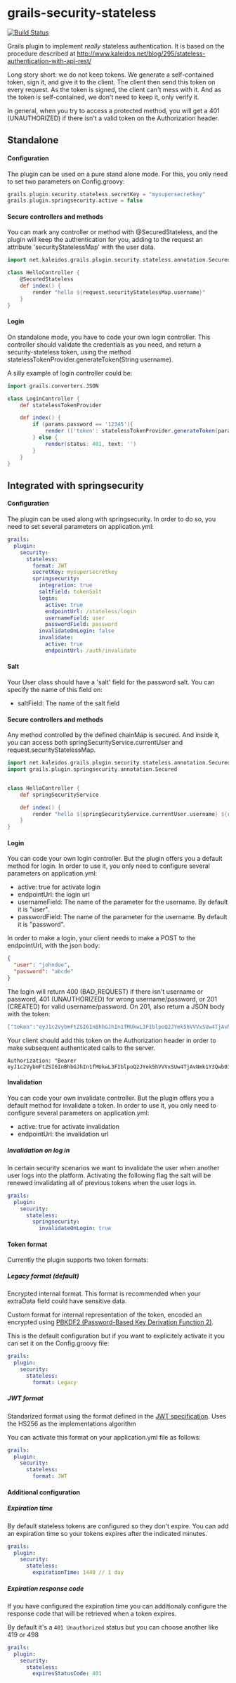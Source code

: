 grails-security-stateless
=========================
[![Build Status](https://travis-ci.org/kaleidos/grails-security-stateless.svg?branch=master)](https://travis-ci.org/kaleidos/grails-security-stateless)

  Grails plugin to implement *really* stateless authentication. It is based on the procedure described at http://www.kaleidos.net/blog/295/stateless-authentication-with-api-rest/

   Long story short: we do not keep tokens. We generate a self-contained token, sign it, and give it to the client. The client then send this token on every request. As the token is signed, the client can't mess with it. And as the token is self-contained, we don't need to keep it, only verify it.



   In general, when you try to access a protected method, you will get a 401 (UNAUTHORIZED) if there isn't a valid token on the Authorization header.


Standalone
----------

#### Configuration

The plugin can be used on a pure stand alone mode. For this, you only need to set two parameters on Config.groovy:

```groovy
grails.plugin.security.stateless.secretKey = "mysupersecretkey"
grails.plugin.springsecurity.active = false
```


#### Secure controllers and methods

You can mark any controller or method with @SecuredStateless, and the plugin will keep the authentication for you, adding to the request an attribute 'securityStatelessMap' with the user data.

```groovy
import net.kaleidos.grails.plugin.security.stateless.annotation.SecuredStateless

class HelloController {
    @SecuredStateless
    def index() {
        render "hello ${request.securityStatelessMap.username}"
    }
}
```


#### Login

On standalone mode, you have to code your own login controller. This controller should validate the credentials as you need, and return a security-stateless token, using the method statelessTokenProvider.generateToken(String username).

A silly example of login controller could be:

```groovy
import grails.converters.JSON

class LoginController {
    def statelessTokenProvider

    def index() {
        if (params.password == '12345'){
            render (['token': statelessTokenProvider.generateToken(params.user)] as JSON)
        } else {
            render(status: 401, text: '')
        }
    }
}
```

Integrated with springsecurity
------------------------------


#### Configuration

The plugin can be used along with springsecurity. In order to do so, you need to set several parameters on application.yml:

```yml
grails:
  plugin:
    security:
      stateless:
        format: JWT
        secretKey: mysupersecretkey
        springsecurity:
          integration: true
          saltField: tokenSalt
          login:
            active: true
            endpointUrl: /stateless/login
            usernameField: user
            passwordField: password
          invalidateOnLogin: false
          invalidate:
            active: true
            endpointUrl: /auth/invalidate
```

#### Salt
Your User class should have a 'salt' field for the password salt. You can specify the name of this field on:

* saltField: The name of the salt field

#### Secure controllers and methods

Any method controlled by the defined chainMap is secured. And inside it, you can access both springSecurityService.currentUser and request.securityStatelessMap.


```groovy
import net.kaleidos.grails.plugin.security.stateless.annotation.SecuredStateless
import grails.plugin.springsecurity.annotation.Secured


class HelloController {
    def springSecurityService

    def index() {
        render "hello ${springSecurityService.currentUser.username} ${request.securityStatelessMap.username}"
    }
}
```

#### Login

You can code your own login controller. But the plugin offers you a default method for login. In order to use it, you only need to configure several parameters on application.yml:


* active: true for activate login
* endpointUrl: the login url
* usernameField: The name of the parameter for the username. By default it is "user".
* passwordField: The name of the parameter for the username. By default it is "password".


In order to make a login, your client needs to make a POST to the endpointUrl, with the json body:

```JSON
{
  "user": "johndoe",
  "password": "abcde"
}
```

The login will return 400 (BAD_REQUEST) if there isn't username or password, 401 (UNAUTHORIZED) for wrong username/password, or 201 (CREATED) for valid username/password. On 201, also return a JSON body with the token:

```groovy
["token":"eyJ1c2VybmFtZSI6InBhbGJhIn1fMUkwL3FIblpoQ2JYek5hVVVxSUw4TjAvNmk1Y3Qwb0IvamhQVFdUWGpNTT0="]
```

Your client should add this token on the Authorization header in order to make subsequent authenticated calls to the server.

```
Authorization: "Bearer eyJ1c2VybmFtZSI6InBhbGJhIn1fMUkwL3FIblpoQ2JYek5hVVVxSUw4TjAvNmk1Y3Qwb0IvamhQVFdUWGpNTT0="
```


#### Invalidation

You can code your own invalidate controller. But the plugin offers you a default method for invalidate a token. In order to use it, you only need to configure several parameters on application.yml:


* active: true for activate invalidation
* endpointUrl: the invalidation url


##### Invalidation on log in

In certain security scenarios we want to invalidate the user when another user logs into the platform. Activating
the following flag the salt will be renewed invalidating all of previous tokens when the user logs in.

```yml
grails:
  plugin:
    security:
      stateless:
        springsecurity:
          invalidateOnLogin: true
```

#### Token format
Currently the plugin supports two token formats:

##### Legacy format (default)
Encrypted internal format. This format is recommended when your extraData field could have sensitive data.

Custom format for internal representation of the token, encoded an encrypted using [PBKDF2 (Password-Based Key Derivation Function 2)](http://en.wikipedia.org/wiki/PBKDF2).

This is the default configuration but if you want to explicitely activate it you can set it on the Config.groovy file:

```yml
grails:
  plugin:
    security:
      stateless:
        format: Legacy
```


##### JWT format
Standarized format using the format defined in the [JWT specification](http://jwt.io). Uses the HS256 as the implementations algorithm

You can activate this format on your application.yml file as follows:

```yml
grails:
  plugin:
    security:
      stateless:
        format: JWT
```

#### Additional configuration
##### Expiration time
By default stateless tokens are configured so they don't expire. You can add an expiration time so your
tokens expires after the indicated minutes.

```yml
grails:
  plugin:
    security:
      stateless:
        expirationTime: 1440 // 1 day
```

##### Expiration response code
If you have configured the expiration time you can additionaly configure the response code that will be
retrieved when a token expires.

By default it's a ```401 Unauthorized``` status but you can choose another like 419 or 498

```yml
grails:
  plugin:
    security:
      stateless:
        expiresStatusCode: 401
```
